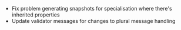 * Fix problem generating snapshots for specialisation where there's inherited properties
* Update validator messages for changes to plural message handling
